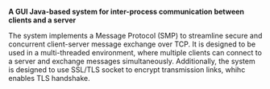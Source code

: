**A GUI Java-based system for inter-process communication between clients and a server**

The system implements a Message Protocol (SMP) to streamline secure and concurrent client-server message exchange over TCP.
It is designed to be used in a multi-threaded environment, where multiple clients can connect to a server and exchange messages simultaneously.
Additionally, the system is designed to use SSL/TLS socket to encrypt transmission links, whihc enables TLS handshake.

